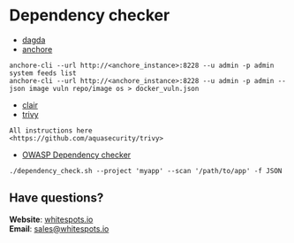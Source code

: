 # Dependency checker

* [dagda](https://github.com/eliasgranderubio/dagda)
* [anchore](https://anchore.com/)

```text
anchore-cli --url http://<anchore_instance>:8228 --u admin -p admin system feeds list
anchore-cli --url http://<anchore_instance>:8228 --u admin -p admin --json image vuln repo/image os > docker_vuln.json
```

* [clair](https://github.com/arminc/clair-scanner)
* [trivy](https://github.com/aquasecurity/trivy)

```text
All instructions here
<https://github.com/aquasecurity/trivy>
```

* [OWASP Dependency checker](https://jeremylong.github.io/DependencyCheck/dependency-check-cli/index.html)

```text
./dependency_check.sh --project 'myapp' --scan '/path/to/app' -f JSON
```

## Have questions?

**Website**: [whitespots.io](https://whitespots.io/?utm=appsecwiki)   
**Email**: [sales@whitespots.io](mailto:sales@whitespots.io)

